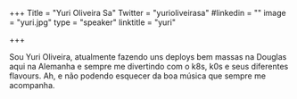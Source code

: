 +++
Title = "Yuri Oliveira Sa"
Twitter = "yurioliveirasa"
#linkedin = "" 
image = "yuri.jpg"
type = "speaker"
linktitle = "yuri"

+++

Sou Yuri Oliveira, atualmente fazendo uns deploys bem massas na Douglas aqui na Alemanha e sempre me divertindo com o k8s, k0s e seus diferentes flavours. Ah, e não podendo esquecer da boa música que sempre me acompanha.